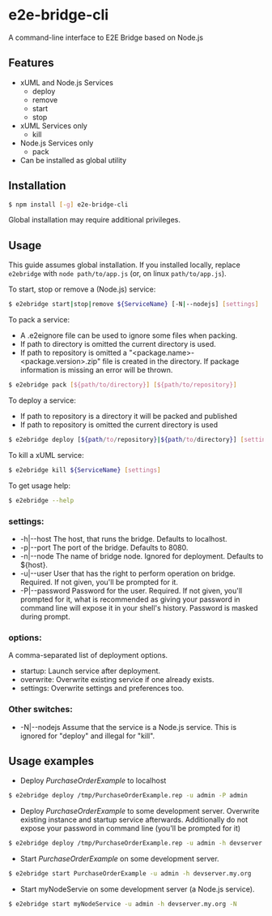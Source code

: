 # e2e-bridge-cli

A command-line interface to E2E Bridge based on Node.js

## Features

* xUML and Node.js Services
    * deploy
    * remove
    * start
    * stop
* xUML Services only
    * kill
* Node.js Services only
    * pack
* Can be installed as global utility

## Installation
``` bash
$ npm install [-g] e2e-bridge-cli
```
Global installation may require additional privileges.

## Usage
This guide assumes global installation. If you installed locally, replace ``` e2ebridge ``` with ``` node path/to/app.js ``` (or, on linux ``` path/to/app.js ```).

To start, stop or remove a (Node.js) service:  
``` bash
$ e2ebridge start|stop|remove ${ServiceName} [-N|--nodejs] [settings]
```

To pack a service:
- A .e2eignore file can be used to ignore some files when packing.
- If path to directory is omitted the current directory is used.
- If path to repository is omitted a "<package.name>-<package.version>.zip" file is created in the directory. If package information is missing an error will be thrown.
``` bash
$ e2ebridge pack [${path/to/directory}] [${path/to/repository}]
```

To deploy a service:
- If path to repository is a directory it will be packed and published
- If path to repository is omitted the current directory is used
``` bash
$ e2ebridge deploy [${path/to/repository}|${path/to/directory}] [settings] [-o options]
```

To kill a xUML service:
``` bash
$ e2ebridge kill ${ServiceName} [settings]
```

To get usage help:  
``` bash
$ e2ebridge --help
```

### settings:
* -h|--host <FQDN bridge host> The host, that runs the bridge. Defaults to localhost.
* -p|--port <bridge port> The port of the bridge. Defaults to 8080.
* -n|--node <node name> The name of bridge node. Ignored for deployment. Defaults to ${host}.
* -u|--user <bridge user> User that has the right to perform operation on bridge.
		Required. If not given, you'll be prompted for it.
* -P|--password <password for bridge user> Password for the user.
Required. If not given, you'll prompted for it, what is recommended as giving your password
in command line will expose it in your shell's history. Password is masked during prompt.

### options:
A comma-separated list of deployment options.

* startup: Launch service after deployment.
* overwrite: Overwrite existing service if one already exists.
* settings: Overwrite settings and preferences too.

### Other switches:
* -N|--nodejs Assume that the service is a Node.js service. This is ignored for "deploy" and illegal for "kill".

## Usage examples
* Deploy *PurchaseOrderExample* to localhost  
``` bash
$ e2ebridge deploy /tmp/PurchaseOrderExample.rep -u admin -P admin
```

* Deploy *PurchaseOrderExample* to some development server. Overwrite existing instance and startup service afterwards. Additionally do not expose your password in command line (you'll be prompted for it)  
``` bash
$ e2ebridge deploy /tmp/PurchaseOrderExample.rep -u admin -h devserver.my.org -o startup,overwrite
```

* Start *PurchaseOrderExample* on some development server.   
``` bash
$ e2ebridge start PurchaseOrderExample -u admin -h devserver.my.org
```

* Start myNodeServie on some development server (a Node.js service).   
``` bash
$ e2ebridge start myNodeService -u admin -h devserver.my.org -N
```
